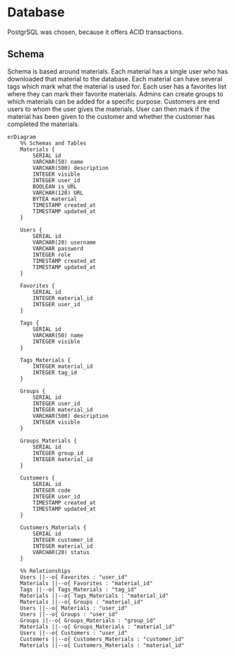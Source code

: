 # Database

PostgrSQL was chosen, because it offers ACID transactions.

## Schema

Schema is based around materials. Each material has a single user who has downloaded that material to the database. Each material can have several tags which mark what the material is used for. Each user has a favorites list where they can mark their favorite materials. Admins can create groups to which materials can be added for a specific purpose. Customers are end users to whom the user gives the materials. User can then mark if the material has been given to the customer and whether the customer has completed the materials.

```mermaid
erDiagram
    %% Schemas and Tables
    Materials {
        SERIAL id
        VARCHAR(50) name
        VARCHAR(500) description
        INTEGER visible
        INTEGER user_id
        BOOLEAN is_URL
        VARCHAR(120) URL
        BYTEA material
        TIMESTAMP created_at
        TIMESTAMP updated_at
    }

    Users {
        SERIAL id
        VARCHAR(20) username
        VARCHAR password
        INTEGER role
        TIMESTAMP created_at
        TIMESTAMP updated_at
    }

    Favorites {
        SERIAL id
        INTEGER material_id
        INTEGER user_id
    }

    Tags {
        SERIAL id
        VARCHAR(50) name
        INTEGER visible
    }

    Tags_Materials {
        INTEGER material_id
        INTEGER tag_id
    }

    Groups {
        SERIAL id
        INTEGER user_id
        INTEGER material_id
        VARCHAR(500) description
        INTEGER visible
    }

    Groups_Materials {
        SERIAL id
        INTEGER group_id
        INTEGER material_id
    }

    Customers {
        SERIAL id
        INTEGER code
        INTEGER user_id
        TIMESTAMP created_at
        TIMESTAMP updated_at
    }

    Customers_Materials {
        SERIAL id
        INTEGER customer_id
        INTEGER material_id
        VARCHAR(20) status
    }

    %% Relationships
    Users ||--o{ Favorites : "user_id"
    Materials ||--o{ Favorites : "material_id"
    Tags ||--o{ Tags_Materials : "tag_id"
    Materials ||--o{ Tags_Materials : "material_id"
    Materials ||--o{ Groups : "material_id"
    Users ||--o{ Materials : "user_id"
    Users ||--o{ Groups : "user_id"
    Groups ||--o{ Groups_Materials : "group_id"
    Materials ||--o{ Groups_Materials : "material_id"
    Users ||--o{ Customers : "user_id"
    Customers ||--o{ Customers_Materials : "customer_id"
    Materials ||--o{ Customers_Materials : "material_id"
```
